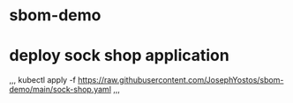 # sbom-demo

# deploy sock shop application
,,,
kubectl apply -f https://raw.githubusercontent.com/JosephYostos/sbom-demo/main/sock-shop.yaml
,,,
